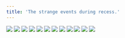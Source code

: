```yaml
---
title: 'The strange events during recess.'
---
```


![](/images/ribald-youth/part-20/pg228.jpg)
![](/images/ribald-youth/part-20/pg229.jpg)
![](/images/ribald-youth/part-20/pg230.jpg)
![](/images/ribald-youth/part-20/pg231.jpg)
![](/images/ribald-youth/part-20/pg232.jpg)
![](/images/ribald-youth/part-20/pg233.jpg)
![](/images/ribald-youth/part-20/pg234.jpg)
![](/images/ribald-youth/part-20/pg235.jpg)
![](/images/ribald-youth/part-20/pg236.jpg)
![](/images/ribald-youth/part-20/pg237.jpg)
![](/images/ribald-youth/part-20/pg238.jpg)
![](/images/ribald-youth/part-20/pg239.jpg)